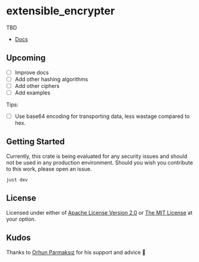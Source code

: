 # extensible_encrypter

TBD

- [Docs](https://bsodmike.github.io/extensible-encrypter-rs/extensible_encrypter/index.html)

## Upcoming

- [ ] Improve docs
- [ ] Add other hashing algorithms
- [ ] Add other ciphers
- [ ] Add examples

Tips:
- [ ] Use base64 encoding for transporting data, less wastage compared to hex.

## Getting Started

Currently, this crate is being evaluated for any security issues and should not be used in any production environment.  Should you wish you contribute to this work, please open an issue.

```
just dev
```

## License

Licensed under either of [Apache License Version 2.0](./LICENSE-APACHE) or [The MIT License](./LICENSE-MIT) at your option.

## Kudos

Thanks to [Orhun Parmaksız](https://github.com/orhun) for his support and advice 🙏
